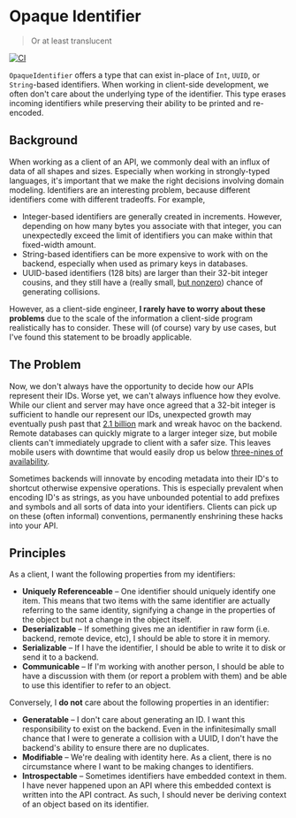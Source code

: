 # Opaque Identifier

> Or at least translucent

[![CI](https://github.com/schrismartin/swift-opaque-identifier/actions/workflows/ci.yml/badge.svg?branch=main)](https://github.com/schrismartin/swift-opaque-identifier/actions/workflows/ci.yml)

`OpaqueIdentifier` offers a type that can exist in-place of `Int`, `UUID`, or `String`-based identifiers. When working in client-side development, we often don't care about the underlying type of the identifier. This type erases incoming identifiers while preserving their ability to be printed and re-encoded.

Background
---
When working as a client of an API, we commonly deal with an influx of data of all shapes and sizes. Especially when working in strongly-typed languages, it's important that we make the right decisions involving domain modeling. Identifiers are an interesting problem, because different identifiers come with different tradeoffs. For example,
- Integer-based identifiers are generally created in increments. However, depending on how many bytes you associate with that integer, you can unexpectedly exceed the limit of identifiers you can make within that fixed-width amount.
- String-based identifiers can be more expensive to work with on the backend, especially when used as primary keys in databases.
- UUID-based identifiers (128 bits) are larger than their 32-bit integer cousins, and they still have a (really small, [but nonzero](https://github.com/ramsey/uuid/issues/80)) chance of generating collisions.

However, as a client-side engineer, **I rarely have to worry about these problems** due to the scale of the information a client-side program realistically has to consider. These will (of course) vary by use cases, but I've found this statement to be broadly applicable.

The Problem
---
Now, we don't always have the opportunity to decide how our APIs represent their IDs. Worse yet, we can't always influence how they evolve. While our client and server may have once agreed that a 32-bit integer is sufficient to handle our represent our IDs, unexpected growth may eventually push past that [2.1 billion](https://en.wikipedia.org/wiki/2,147,483,647) mark and wreak havoc on the backend. Remote databases can quickly migrate to a larger integer size, but mobile clients can't immediately upgrade to client with a safer size. This leaves mobile users with downtime that would easily drop us below [three-nines of availability](https://en.wikipedia.org/wiki/High_availability). 

Sometimes backends will innovate by encoding metadata into their ID's to shortcut otherwise expensive operations. This is especially prevalent when encoding ID's as strings, as you have unbounded potential to add prefixes and symbols and all sorts of data into your identifiers. Clients can pick up on these (often informal) conventions, permanently enshrining these hacks into your API.  

Principles
---
As a client, I want the following properties from my identifiers:

- **Uniquely Referenceable** – One identifier should uniquely identify one item. This means that two items with the same identifier are actually referring to the same identity, signifying a change in the properties of the object but not a change in the object itself.
- **Deserializable** – If something gives me an identifier in raw form (i.e. backend, remote device, etc), I should be able to store it in memory.
- **Serializable** – If I have the identifier, I should be able to write it to disk or send it to a backend.
- **Communicable** – If I'm working with another person, I should be able to have a discussion with them (or report a problem with them) and be able to use this identifier to refer to an object.

Conversely, I **do not** care about the following properties in an identifier:

- **Generatable** – I don't care about generating an ID. I want this responsibility to exist on the backend. Even in the infinitesimally small chance that I were to generate a collision with a UUID, I don't have the backend's ability to ensure there are no duplicates.
- **Modifiable** – We're dealing with identity here. As a client, there is no circumstance where I want to be making changes to identifiers. 
- **Introspectable** – Sometimes identifiers have embedded context in them. I have never happened upon an API where this embedded context is written into the API contract. As such, I should never be deriving context of an object based on its identifier. 
